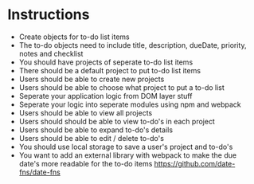# Instructions
- Create objects for to-do list items
- The to-do objects need to include title, description, dueDate, priority, notes and checklist
- You should have projects of seperate to-do list items
- There should be a default project to put to-do list items
- Users should be able to create new projects
- Users should be able to choose what project to put a to-do list 
- Seperate your application logic from DOM layer stuff
- Seperate your logic into seperate modules using npm and webpack 
- Users should be able to view all projects
- Users should should be able to view to-do's in each project
- Users should be able to expand to-do's details
- Users should be able to edit / delete to-do's
- You should use local storage to save a user's project and to-do's 
- You want to add an external library with webpack to make the due date's more readable for the to-do items https://github.com/date-fns/date-fns